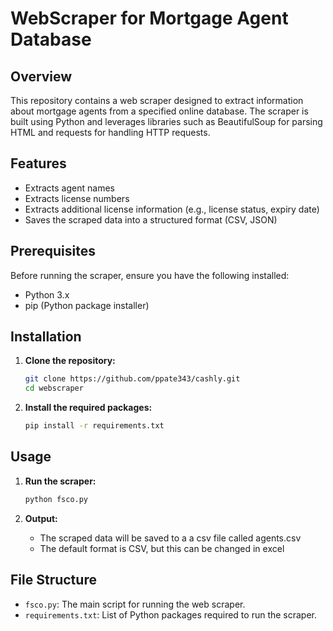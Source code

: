 # WebScraper for Mortgage Agent Database

## Overview

This repository contains a web scraper designed to extract information about mortgage agents from a specified online database. The scraper is built using Python and leverages libraries such as BeautifulSoup for parsing HTML and requests for handling HTTP requests.

## Features

- Extracts agent names
- Extracts license numbers
- Extracts additional license information (e.g., license status, expiry date)
- Saves the scraped data into a structured format (CSV, JSON)

## Prerequisites

Before running the scraper, ensure you have the following installed:

- Python 3.x
- pip (Python package installer)

## Installation

1. **Clone the repository:**
    ```bash
    git clone https://github.com/ppate343/cashly.git
    cd webscraper
    ```

2. **Install the required packages:**
    ```bash
    pip install -r requirements.txt
    ```

## Usage


1. **Run the scraper:**
    ```bash
    python fsco.py
    ```

3. **Output:**
   - The scraped data will be saved to a a csv file called agents.csv
   - The default format is CSV, but this can be changed in excel 

## File Structure

- `fsco.py`: The main script for running the web scraper.
- `requirements.txt`: List of Python packages required to run the scraper.

